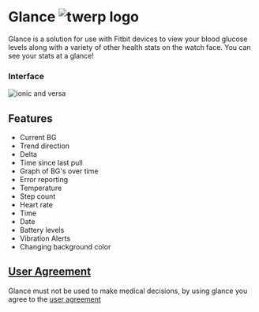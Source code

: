# Glance ![twerp logo](https://image.ibb.co/gbWF2H/twerp_bowtie_64.png)
Glance is a solution for use with Fitbit devices to view your blood glucose levels along with a variety of other health stats on the watch face. You can see your stats at a glance!
### Interface 
![ionic and versa](https://image.ibb.co/d4JNKd/ionic_and_versa.png "ionic and versa")

## Features 
- Current BG
- Trend direction
- Delta 
- Time since last pull 
- Graph of BG's over time
- Error reporting
- Temperature 
- Step count
- Heart rate
- Time
- Date
- Battery levels
- Vibration Alerts 
- Changing background color

## [User Agreement](https://github.com/Rytiggy/Glance/wiki/User-Agreement) 
Glance must not be used to make medical decisions, by using glance you agree to the [user agreement](https://github.com/Rytiggy/Glance/wiki/User-Agreement)
